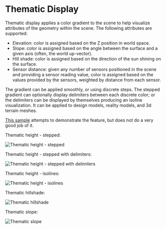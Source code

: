 # Thematic Display

Thematic display applies a color gradient to the scene to help visualize attributes of the geometry within the scene. The following attributes are supported:

- Elevation: color is assigned based on the Z position in world space.
- Slope: color is assigned based on the angle between the surface and a given axis (often, the world up-vector).
- Hill shade: color is assigned based on the direction of the sun shining on the surface.
- Sensor distance: given any number of sensors positioned in the scene and providing a sensor reading value, color is assigned based on the values provided by the sensors, weighted by distance from each sensor.

The gradient can be applied smoothly, or using discrete steps. The stepped gradient can optionally display delimiters between each discrete color; or the delimiters can be displayed by themselves producing an isoline visualization. It can be applied to design models, reality models, and 3d terrain meshes.

[This sample](https://www.itwinjs.org/sample-showcase/?group=Viewer+Features&sample=thematic-display-sample&imodel=CoffsHarborDemo) attempts to demonstrate the feature, but does not do a very good job of it.

Thematic height - stepped:

![Thematic height - stepped](../../changehistory/assets/thematic_stepped.png)

Thematic height - stepped with delimiters:

![Thematic height - stepped with delimiters](../../changehistory/assets/thematic_steppedWithDelimiter.png)

Thematic height - isolines:

![Thematic height - isolines](../../changehistory/assets/thematic_isolines.png)

Thematic hillshade:

![Thematic hillshade](../../changehistory/assets/thematic_hillshade.png)

Thematic slope:

![Thematic slope](../../changehistory/assets/thematic_slope.png)
